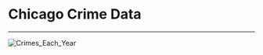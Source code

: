 # Chicago Crime Data
---
![Crimes_Each_Year](https://github.com/CaillahR/Chicago-Crime-Data/assets/121994185/264d66d7-4f2c-440c-89a9-17c10be5d483)
    
